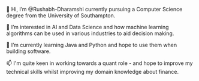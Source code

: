 👋 Hi, I’m @Rushabh-Dharamshi currently pursuing a Computer Science degree from the University of Southampton.

👀 I’m interested in AI and Data Science and how machine learning algorithms can be used in various industries to aid decision making.

🌱 I’m currently learning Java and Python and hope to use them when building software.

📫 I'm quite keen in working towards a quant role - and hope to improve my technical skills whilst improving my domain knowledge about finance.
